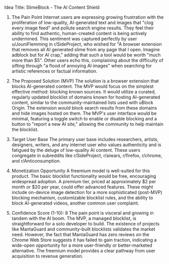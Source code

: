 Idea Title: SlimeBlock - The AI Content Shield
1. The Pain Point
Internet users are expressing growing frustration with the proliferation of low-quality, AI-generated text and images that "clog every image feed"  and pollute search engine results. They feel their ability to find authentic, human-created content is being actively undermined. This sentiment was captured perfectly by user u/JouniFlemming in r/SideProject, who wished for "A browser extension that removes all AI generated slime from any page that I open. Imagine adblock but for AI crap," adding that such a tool would be worth "much more than $5". Other users echo this, complaining about the difficulty of sifting through "a flood of annoying AI images" when searching for artistic references or factual information.   

2. The Proposed Solution (MVP)
The solution is a browser extension that blocks AI-generated content. The MVP would focus on the simplest effective method: blocking known sources. It would utilize a curated, regularly updated blocklist of domains known for hosting AI-generated content, similar to the community-maintained lists used with uBlock Origin. The extension would block search results from these domains and hide images hosted on them. The MVP's user interface would be minimal, featuring a toggle switch to enable or disable blocking and a button to "report a new AI site," allowing the community to help maintain the blocklist.   

3. Target User Base
The primary user base includes researchers, artists, designers, writers, and any internet user who values authenticity and is fatigued by the deluge of low-quality AI content. These users congregate in subreddits like r/SideProject, r/aiwars, r/firefox, r/chrome, and r/Anticonsumption.   

4. Monetization Opportunity
A freemium model is well-suited for this product. The basic blocklist functionality would be free, encouraging widespread adoption. A premium tier, priced at approximately $2 per month or $20 per year, could offer advanced features. These might include on-device image detection for a more sophisticated (post-MVP) blocking mechanism, customizable blocklist rules, and the ability to block AI-generated videos, another common user complaint.   

5. Confidence Score (1-10): 8
The pain point is visceral and growing in tandem with the AI boom. The MVP, a managed blocklist, is straightforward for a solo developer to build. The existence of projects like MantaGuard and community-built blocklists validates the market need. However, the fact that MantaGuard has zero reviews on the Chrome Web Store suggests it has failed to gain traction, indicating a wide-open opportunity for a more user-friendly or better-marketed alternative. The freemium model provides a clear pathway from user acquisition to revenue generation.   

